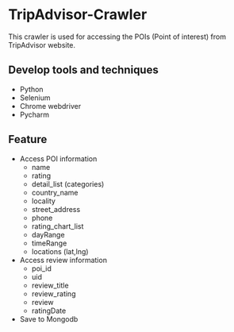 # TripAdvisor-Crawler
This crawler is used for accessing the POIs (Point of interest) from TripAdvisor website.

## Develop tools and techniques
+ Python
+ Selenium
+ Chrome webdriver
+ Pycharm

## Feature
+ Access POI information<br/>
  - name
  - rating
  - detail_list (categories)
  - country_name
  - locality
  - street_address
  - phone
  - rating_chart_list
  - dayRange
  - timeRange
  - locations (lat,lng)
+ Access review information<br/>
  - poi_id
  - uid
  - review_title
  - review_rating
  - review
  - ratingDate
+ Save to Mongodb
